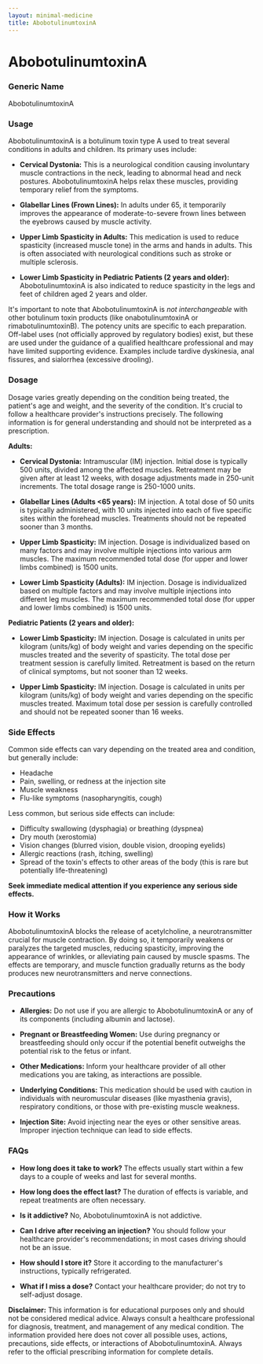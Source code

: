```yaml
---
layout: minimal-medicine
title: AbobotulinumtoxinA
---
```


# AbobotulinumtoxinA
### Generic Name
AbobotulinumtoxinA

### Usage

AbobotulinumtoxinA is a botulinum toxin type A used to treat several conditions in adults and children.  Its primary uses include:

* **Cervical Dystonia:** This is a neurological condition causing involuntary muscle contractions in the neck, leading to abnormal head and neck postures. AbobotulinumtoxinA helps relax these muscles, providing temporary relief from the symptoms.

* **Glabellar Lines (Frown Lines):**  In adults under 65, it temporarily improves the appearance of moderate-to-severe frown lines between the eyebrows caused by muscle activity.

* **Upper Limb Spasticity in Adults:** This medication is used to reduce spasticity (increased muscle tone) in the arms and hands in adults.  This is often associated with neurological conditions such as stroke or multiple sclerosis.

* **Lower Limb Spasticity in Pediatric Patients (2 years and older):** AbobotulinumtoxinA is also indicated to reduce spasticity in the legs and feet of children aged 2 years and older.


It's important to note that AbobotulinumtoxinA is *not interchangeable* with other botulinum toxin products (like onabotulinumtoxinA or rimabotulinumtoxinB).  The potency units are specific to each preparation.  Off-label uses (not officially approved by regulatory bodies) exist, but these are used under the guidance of a qualified healthcare professional and may have limited supporting evidence.  Examples include tardive dyskinesia, anal fissures, and sialorrhea (excessive drooling).


### Dosage

Dosage varies greatly depending on the condition being treated, the patient's age and weight, and the severity of the condition.  It's crucial to follow a healthcare provider's instructions precisely.  The following information is for general understanding and should not be interpreted as a prescription.

**Adults:**

* **Cervical Dystonia:**  Intramuscular (IM) injection. Initial dose is typically 500 units, divided among the affected muscles.  Retreatment may be given after at least 12 weeks, with dosage adjustments made in 250-unit increments. The total dosage range is 250-1000 units.

* **Glabellar Lines (Adults <65 years):** IM injection. A total dose of 50 units is typically administered, with 10 units injected into each of five specific sites within the forehead muscles.  Treatments should not be repeated sooner than 3 months.

* **Upper Limb Spasticity:** IM injection. Dosage is individualized based on many factors and may involve multiple injections into various arm muscles.  The maximum recommended total dose (for upper and lower limbs combined) is 1500 units.

* **Lower Limb Spasticity (Adults):**  IM injection.  Dosage is individualized based on multiple factors and may involve multiple injections into different leg muscles. The maximum recommended total dose (for upper and lower limbs combined) is 1500 units.

**Pediatric Patients (2 years and older):**

* **Lower Limb Spasticity:**  IM injection. Dosage is calculated in units per kilogram (units/kg) of body weight and varies depending on the specific muscles treated and the severity of spasticity.  The total dose per treatment session is carefully limited. Retreatment is based on the return of clinical symptoms, but not sooner than 12 weeks.

* **Upper Limb Spasticity:** IM injection. Dosage is calculated in units per kilogram (units/kg) of body weight and varies depending on the specific muscles treated. Maximum total dose per session is carefully controlled and should not be repeated sooner than 16 weeks.


### Side Effects

Common side effects can vary depending on the treated area and condition, but generally include:

* Headache
* Pain, swelling, or redness at the injection site
* Muscle weakness
* Flu-like symptoms (nasopharyngitis, cough)

Less common, but serious side effects can include:

* Difficulty swallowing (dysphagia) or breathing (dyspnea)
* Dry mouth (xerostomia)
* Vision changes (blurred vision, double vision, drooping eyelids)
* Allergic reactions (rash, itching, swelling)
* Spread of the toxin's effects to other areas of the body (this is rare but potentially life-threatening)

**Seek immediate medical attention if you experience any serious side effects.**


### How it Works

AbobotulinumtoxinA blocks the release of acetylcholine, a neurotransmitter crucial for muscle contraction. By doing so, it temporarily weakens or paralyzes the targeted muscles, reducing spasticity, improving the appearance of wrinkles, or alleviating pain caused by muscle spasms. The effects are temporary, and muscle function gradually returns as the body produces new neurotransmitters and nerve connections.


### Precautions

* **Allergies:**  Do not use if you are allergic to AbobotulinumtoxinA or any of its components (including albumin and lactose).

* **Pregnant or Breastfeeding Women:** Use during pregnancy or breastfeeding should only occur if the potential benefit outweighs the potential risk to the fetus or infant.

* **Other Medications:** Inform your healthcare provider of all other medications you are taking, as interactions are possible.

* **Underlying Conditions:**  This medication should be used with caution in individuals with neuromuscular diseases (like myasthenia gravis), respiratory conditions, or those with pre-existing muscle weakness.

* **Injection Site:** Avoid injecting near the eyes or other sensitive areas.  Improper injection technique can lead to side effects.


### FAQs

* **How long does it take to work?** The effects usually start within a few days to a couple of weeks and last for several months.

* **How long does the effect last?** The duration of effects is variable, and repeat treatments are often necessary.

* **Is it addictive?** No, AbobotulinumtoxinA is not addictive.

* **Can I drive after receiving an injection?**  You should follow your healthcare provider's recommendations; in most cases driving should not be an issue.

* **How should I store it?**  Store it according to the manufacturer's instructions, typically refrigerated.

* **What if I miss a dose?**  Contact your healthcare provider; do not try to self-adjust dosage.


**Disclaimer:** This information is for educational purposes only and should not be considered medical advice. Always consult a healthcare professional for diagnosis, treatment, and management of any medical condition.  The information provided here does not cover all possible uses, actions, precautions, side effects, or interactions of AbobotulinumtoxinA.  Always refer to the official prescribing information for complete details.
